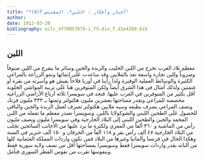 ```yaml
---
title: "*أخبار وأفكار : اللبن*. المقتبس 7(4)"
author: 
date: 1912-03-20
bibliography: oclc_4770057679-i_75-div_7.d1e4169.bib
---
```




##  اللبن 


 معظم بلاد الغرب تخرج من اللبن الحليب والزبدة والجبن وسائر ما يتفرع من اللبن صنوفاً   وضروباً وللبن تجارة واسعة تعد بالملايين وقد ساعدت عَلَى إنمائها ونمو الزراعة بالمراعي الكثيرة والوسائط العملية الوفيرة ولذا رأينا في أوربا فلاحاً يعيش هو وأسرته من بقرة أو غنمتين ولذلك أمثال في هذا الشرق أيضاً ولكن المتوفرين هنا عَلَى تربية المواشي الحلوبة أقل بكثير من المتوفرين في الغرب عليها. فتجد في سويسرا  ثلاثة  أرباع الأراضي الزراعية مخصصة للمراعي وتقدر مساحتها بعشرين مليون هكتولتر وثمنها بـ  ٣٣٣  مليون فرنك ونصف المراعي يصرف بطبعه وسبه ملايين هكتولتر تصرف لعمل الزبدة والجبن والباقي للحصول عَلَى الطحين اللبني والشوكولاتا باللبن. وسويسرا تصدر معظم ما تعمله من اللبن المجمد والجبن والطحين اللبني إلى البلاد الخارجية وفي سويسرا مليون ونصف مليون رأس من الماشية و  ٣٦٠  ألفاً من المعزي ولكثرة ما يرد عليها من الأجانب السائحين تجلب من البلاد الخارجية  ٤٧  ألف  رأس بقر و  ١١٨  ألفاً من الخرفان و  ١٥٠  ألف  خنزير في السنة وهكذا الحال في فرنسا وألمانيا وغيرها من البلاد فمن تكون واردات المملكة العثمانية كلها من ألبانه بقدر واردات سويسرا فقط وسويسرا بمساحتها أقل من نصف ولاية سورية فقط وبنفوسها تقرب من نفوس القطر السوري فتأمل. 
